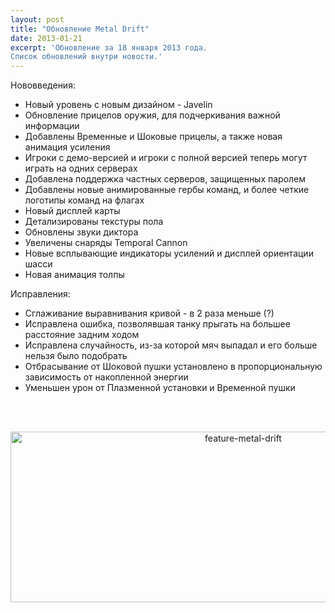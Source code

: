 ```yaml
---
layout: post
title: "Обновление Metal Drift"
date: 2013-01-21
excerpt: 'Обновление за 18 января 2013 года.
Список обновлений внутри новости.'
---
```


Нововведения:
<ul>
	<li><span style="line-height: 13px;">Новый уровень с новым дизайном - Javelin</span></li>
	<li>Обновление прицелов оружия, для подчеркивания важной информации</li>
	<li>Добавлены Временные и Шоковые прицелы, а также новая анимация усиления</li>
	<li>Игроки с демо-версией и игроки с полной версией теперь могут играть на одних серверах</li>
	<li>Добавлена поддержка частных серверов, защищенных паролем</li>
	<li>Добавлены новые анимированные гербы команд, и более четкие логотипы команд на флагах</li>
	<li>Новый дисплей карты</li>
	<li>Детализированы текстуры пола</li>
	<li>Обновлены звуки диктора</li>
	<li>Увеличены снаряды Temporal Cannon</li>
	<li>Новые всплывающие индикаторы усилений и дисплей ориентации шасси</li>
	<li>Новая анимация толпы</li>
</ul>
Исправления:
<ul>
	<li><span style="line-height: 13px;">Сглаживание выравнивания кривой - в 2 раза меньше (?)</span></li>
	<li>Исправлена ошибка, позволявшая танку прыгать на большее расстояние задним ходом</li>
	<li>Исправлена случайность, из-за которой мяч выпадал и его больше нельзя было подобрать</li>
	<li>Отбрасывание от Шоковой пушки установлено в пропорциональную зависимость от накопленной энергии</li>
	<li>Уменьшен урон от Плазменной установки и Временной пушки</li>
</ul>
&nbsp;
<p style="text-align: center;"> <a href="http://gamersoul.ru/ns_067/feature-metal-drift/" rel="attachment wp-att-831"><img class=" wp-image-831 aligncenter" alt="feature-metal-drift" src="http://gamersoul.ru/wp-content/uploads/2013/01/feature-metal-drift.gif" width="729" height="273" /></a></p>